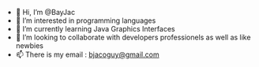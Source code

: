 - 👋 Hi, I’m @BayJac
- 👀 I’m interested in programming languages
- 🌱 I’m currently learning Java Graphics Interfaces
- 💞️ I’m looking to collaborate with developers professionels as well as like newbies
- 📫 There is my email : bjacoguy@gmail.com

<!---
BayJac/BayJac is a ✨ special ✨ repository because its `README.md` (this file) appears on your GitHub profile.
You can click the Preview link to take a look at your changes.
--->
